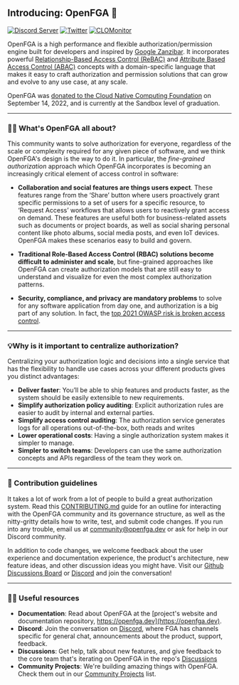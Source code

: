## Introducing: OpenFGA 👋

[![Discord Server](https://img.shields.io/discord/759188666072825867?color=7289da&logo=discord "Discord Server")](https://discord.com/channels/759188666072825867/930524706854031421)
[![Twitter](https://img.shields.io/twitter/follow/openfga?color=%23179CF0&logo=twitter&style=flat-square "@openfga on Twitter")](https://twitter.com/openfga)
[![CLOMonitor](https://img.shields.io/endpoint?url=https://clomonitor.io/api/projects/cncf/openfga/badge)](https://clomonitor.io/projects/cncf/openfga)

OpenFGA is a high performance and flexible authorization/permission engine built for developers and inspired by [Google Zanzibar](https://research.google/pubs/pub48190/). It incorporates powerful [Relationship-Based Access Control (ReBAC)](https://en.wikipedia.org/wiki/Relationship-based_access_control) and [Attribute Based Access Control (ABAC)](https://en.wikipedia.org/wiki/Attribute-based_access_control) concepts with a domain-specific language that makes it easy to craft authorization and permission solutions that can grow and evolve to any use case, at any scale.

OpenFGA was [donated to the Cloud Native Computing Foundation](https://www.cncf.io/projects/openfga/) on September 14, 2022, and is currently at the Sandbox level of graduation.

---

### 🙋‍♀️ What's OpenFGA all about?

This community wants to solve authorization for everyone, regardless of the scale or complexity required for any given piece of software, and we think OpenFGA's design is the way to do it. In particular, the *fine-grained authorization* approach which OpenFGA incorporates is becoming an increasingly critical element of access control in software:

* **Collaboration and social features are things users expect**. These features range from the ‘Share’ button where users proactively grant specific permissions to a set of users for a specific resource, to ‘Request Access’ workflows that allows users to reactively grant access on demand. These features are useful both for business-related assets such as documents or project boards, as well as social sharing personal content like photo albums, social media posts, and even IoT devices. OpenFGA makes these scenarios easy to build and govern.

* **Traditional Role-Based Access Control (RBAC) solutions become difficult to administer and scale**, but fine-grained approaches like OpenFGA can create authorization models that are still easy to understand and visualize for even the most complex authorization patterns.

* **Security, compliance, and privacy are mandatory problems** to solve for any software application from day one, and authorization is a big part of any solution. In fact, the [top 2021 OWASP risk is broken access control](https://owasp.org/Top10/).

---

### 💡Why is it important to centralize authorization?

Centralizing your authorization logic and decisions into a single service that has the flexibility to handle use cases across your different products gives you distinct advantages:

* **Deliver faster**: You’ll be able to ship features and products faster, as the system should be easily extensible to new requirements.
* **Simplify authorization policy auditing**: Explicit authorization rules are easier to audit by internal and external parties.
* **Simplify access control auditing**: The authorization service generates logs for all operations out-of-the-box, both reads and writes
* **Lower operational costs**: Having a single authorization system makes it simpler to manage.
* **Simpler to switch teams**:  Developers can use the same authorization concepts and APIs regardless of the team they work on.

---

### 🌈 Contribution guidelines

It takes a lot of work from a lot of people to build a great authorization system. Read this [CONTRIBUTING.md](https://github.com/openfga/.github/blob/main/CONTRIBUTING.md) guide for an outline for interacting with the OpenFGA community and its governance structure, as well as the nitty-gritty details how to write, test, and submit code changes. If you run into any trouble, email us at community@openfga.dev or ask for help in our Discord community.

In addition to code changes, we welcome feedback about the user experience and documentation experience, the product's architecture, new feature ideas, and other discussion ideas you might have. Visit our [Github Discussions Board](https://github.com/orgs/openfga/discussions) or [Discord](https://discord.gg/8naAwJfWN6) and join the conversation!

---

### 👩‍💻 Useful resources

* **Documentation**: Read about OpenFGA at the [project's website and documentation repository, https://openfga.dev](https://openfga.dev).
* **Discord**: Join the conversation on [Discord](https://discord.gg/8naAwJfWN6), where FGA has channels specific for general chat, announcements about the product, support, feedback.
* **Discussions**: Get help, talk about new features, and give feedback to the core team that's iterating on OpenFGA in the repo's [Discussions](https://github.com/orgs/openfga/discussions)
* **Community Projects**: We're building amazing things with OpenFGA. Check them out in our [Community Projects](https://github.com/openfga/community#community-projects) list.
